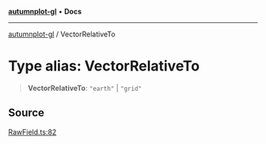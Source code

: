 [**autumnplot-gl**](../index.md) • **Docs**

***

[autumnplot-gl](../globals.md) / VectorRelativeTo

# Type alias: VectorRelativeTo

> **VectorRelativeTo**: `"earth"` \| `"grid"`

## Source

[RawField.ts:82](https://github.com/tsupinie/autumnplot-gl/blob/7275cfd3c408281ebdf9877f1a2a5b354d6cd87f/src/RawField.ts#L82)

